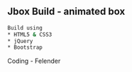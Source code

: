 ## Jbox Build - animated box
```sh
Build using
* HTML5 & CSS3
* jQuery
* Bootstrap
```
Coding - Felender
